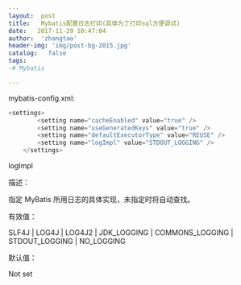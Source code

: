 ```yaml
---
layout:  post
title:   Mybatis配置日志打印(具体为了打印sql方便调试)
date:   2017-11-29 10:47:04
author:  'zhangtao'
header-img: 'img/post-bg-2015.jpg'
catalog:   false
tags:
-# Mybatis

---
```


mybatis-config.xml:


```java
<settings>
		<setting name="cacheEnabled" value="true" />
		<setting name="useGeneratedKeys" value="true" />
		<setting name="defaultExecutorType" value="REUSE" />
		<setting name="logImpl" value="STDOUT_LOGGING" />
	</settings>
```

logImpl

描述：

指定 MyBatis 所用日志的具体实现，未指定时将自动查找。

有效值：

SLF4J | LOG4J | LOG4J2 | JDK_LOGGING | COMMONS_LOGGING | STDOUT_LOGGING | NO_LOGGING

默认值：

Not set

